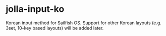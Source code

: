 jolla-input-ko
==============

Korean input method for Sailfish OS. Support for other Korean layouts (e.g. 3set, 10-key based layouts) will be added later.
